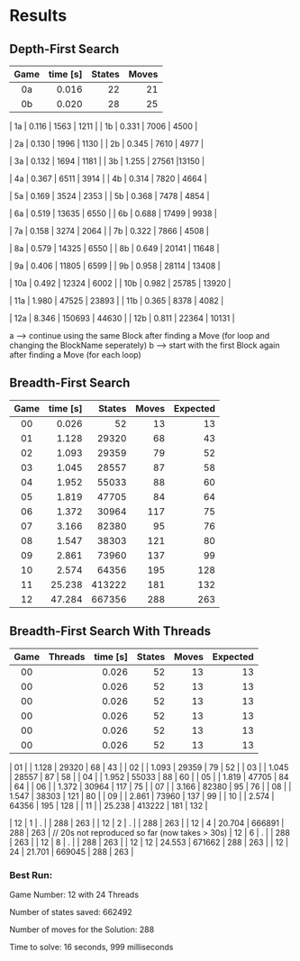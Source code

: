 # Results

## Depth-First Search

| Game | time [s] | States  | Moves |
|:----:|---------:|--------:|------:|
|  0a  |    0.016 |      22 |    21 |
|  0b  |    0.020 |      28 |    25 |

|  1a  |    0.116 |    1563 |  1211 |
|  1b  |    0.331 |    7006 |  4500 |

|  2a  |    0.130 |    1996 |  1130 |
|  2b  |    0.345 |    7610 |  4977 |

|  3a  |    0.132 |    1694 |  1181 |
|  3b  |    1.255 |   27561 |13150 | 

|  4a  |    0.367 |    6511 |  3914 |
|  4b  |    0.314 |    7820 |  4664 |

|  5a  |    0.169 |    3524 |  2353 |
|  5b  |    0.368 |    7478 |  4854 |

|  6a  |    0.519 |   13635 |  6550 |
|  6b  |    0.688 |   17499 |  9938 |

|  7a  |    0.158 |    3274 |  2064 |
|  7b  |    0.322 |    7866 |  4508 |

|  8a  |    0.579 |   14325 |  6550 |
|  8b  |    0.649 |   20141 | 11648 |

|  9a  |    0.406 |   11805 |  6599 |
|  9b  |    0.958 |   28114 | 13408 |

| 10a  |    0.492 |   12324 |  6002 |
| 10b  |    0.982 |   25785 | 13920 |

| 11a  |    1.980 |   47525 | 23893 | 
| 11b  |    0.365 |    8378 |  4082 |

| 12a  |    8.346 |  150693 | 44630 |
| 12b  |    0.811 |   22364 | 10131 |

a --> continue using the same Block after finding a Move    (for loop and changing the BlockName seperately)
b --> start with the first Block again after finding a Move (for each loop)


## Breadth-First Search

| Game | time [s] | States | Moves | Expected |
|:----:|---------:|-------:|------:|---------:|
|  00  |    0.026 |     52 |    13 |       13 |
|  01  |    1.128 |  29320 |    68 |       43 |
|  02  |    1.093 |  29359 |    79 |       52 |
|  03  |    1.045 |  28557 |    87 |       58 |
|  04  |    1.952 |  55033 |    88 |       60 |
|  05  |    1.819 |  47705 |    84 |       64 |
|  06  |    1.372 |  30964 |   117 |       75 |
|  07  |    3.166 |  82380 |    95 |       76 |
|  08  |    1.547 |  38303 |   121 |       80 |
|  09  |    2.861 |  73960 |   137 |       99 |
|  10  |    2.574 |  64356 |   195 |      128 |
|  11  |   25.238 | 413222 |   181 |      132 |
|  12  |   47.284 | 667356 |   288 |      263 |


## Breadth-First Search With Threads

| Game | Threads | time [s] | States | Moves | Expected |
|:----:|--------:|---------:|-------:|------:|---------:|
|  00  |         |    0.026 |     52 |    13 |       13 |
|  00  |         |    0.026 |     52 |    13 |       13 |
|  00  |         |    0.026 |     52 |    13 |       13 |
|  00  |         |    0.026 |     52 |    13 |       13 |
|  00  |         |    0.026 |     52 |    13 |       13 |
|  00  |         |    0.026 |     52 |    13 |       13 |

|  01  |         |    1.128 |  29320 |    68 |       43 |
|  02  |         |    1.093 |  29359 |    79 |       52 |
|  03  |         |    1.045 |  28557 |    87 |       58 |
|  04  |         |    1.952 |  55033 |    88 |       60 |
|  05  |         |    1.819 |  47705 |    84 |       64 |
|  06  |         |    1.372 |  30964 |   117 |       75 |
|  07  |         |    3.166 |  82380 |    95 |       76 |
|  08  |         |    1.547 |  38303 |   121 |       80 |
|  09  |         |    2.861 |  73960 |   137 |       99 |
|  10  |         |    2.574 |  64356 |   195 |      128 |
|  11  |         |   25.238 | 413222 |   181 |      132 |

|  12  |       1 |     .    |        |   288 |      263 |
|  12  |       2 |     .    |        |   288 |      263 |
|  12  |       4 |   20.704 | 666891 |   288 |      263 |   // 20s not reproduced so far (now takes > 30s)
|  12  |       6 |     .    |        |   288 |      263 |
|  12  |       8 |     .    |        |   288 |      263 |
|  12  |      12 |   24.553 | 671662 |   288 |      263 |
|  12  |      24 |   21.701 | 669045 |   288 |      263 |

### Best Run:
Game Number: 12 with 24 Threads

Number of states saved:
662492

Number of moves for the Solution:
288

Time to solve:
16 seconds, 999 milliseconds